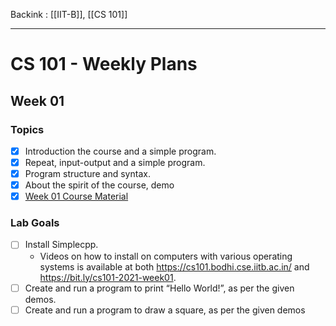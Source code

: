 Backink : [[IIT-B]], [[CS 101]]

---

# CS 101 - Weekly Plans
## Week 01
  ### Topics
   - [x] Introduction the course and a simple program. 
   - [x] Repeat, input-output and a simple program. 
   - [x] Program structure and syntax. 
   - [x] About the spirit of the course, demo
   - [x] [Week 01 Course Material](https://bit.ly/cs101-2021-week01)
 ### Lab Goals
  - [ ] Install Simplecpp. 
    - Videos on how to install on computers with various operating systems is available at both https://cs101.bodhi.cse.iitb.ac.in/ and https://bit.ly/cs101-2021-week01. 
  - [ ] Create and run a program to print “Hello World!”, as per the given demos. 
  - [ ] Create and run a program to draw a square, as per the given demos